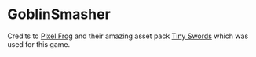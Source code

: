 # GoblinSmasher

Credits to [Pixel Frog](https://pixelfrog-assets.itch.io) and their amazing asset pack [Tiny Swords](https://pixelfrog-assets.itch.io/tiny-swords) which was used for this game.

